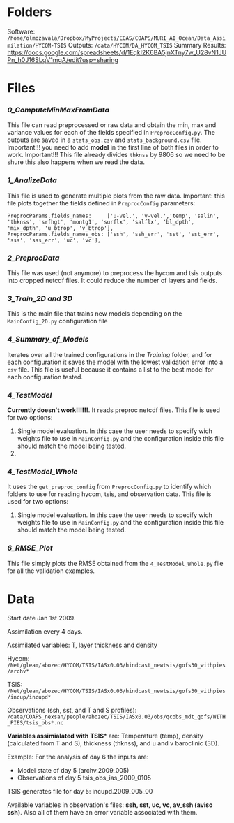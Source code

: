 Folders
===========

Software: `/home/olmozavala/Dropbox/MyProjects/EOAS/COAPS/MURI_AI_Ocean/Data_Assimilation/HYCOM-TSIS`
Outputs: `/data/HYCOM/DA_HYCOM_TSIS`
Summary Results:  https://docs.google.com/spreadsheets/d/1EqkI2K6BA5jnXTny7w_U28vN1JUPn_h0J16SLqV1mgA/edit?usp=sharing

Files
===========

### *0_ComputeMinMaxFromData*
This file can read preprocessed or raw data and obtain the min, max
and variance values for each of the fields specified in `PreprocConfig.py`.
The outputs are saved in a `stats_obs.csv` and `stats_background.csv` file. 
Important!!! you need to add **model** in the first line of both files in order to work. 
Important!!! This file already divides `thknss` by 9806 so we need to be shure this also happens when we read the data.

### *1_AnalizeData*
This file is used to generate multiple plots from the raw data.
Important: this file plots together the fields defined in `PreprocConfig` parameters:
````
PreprocParams.fields_names:     ['u-vel.', 'v-vel.','temp', 'salin', 'thknss', 'srfhgt', 'montg1', 'surflx', 'salflx', 'bl_dpth', 'mix_dpth', 'u_btrop', 'v_btrop'],
PreprocParams.fields_names_obs: ['ssh', 'ssh_err', 'sst', 'sst_err', 'sss', 'sss_err', 'uc', 'vc'],
````

### *2_PreprocData*
This file was used (not anymore) to preprocess the hycom and
tsis outputs into cropped netcdf files. It could reduce
the number of layers and fields. 

### *3_Train_2D and 3D*
This is the main file that trains new models depending on the
`MainConfig_2D.py` configuration file

### *4_Summary_of_Models*
Iterates over all the trained configurations in the *Training* folder,
and for each configuration it saves the model with the lowest
validation error into a `csv` file. This file is useful because it
contains a list to the best model for each configuration tested.

### *4_TestModel*
**Currently doesn't work!!!!!!**. It reads preproc netcdf files.
This file is used for two options:
1) Single model evaluation. In this case the user needs to specify wich
   weights file to use in `MainConfig.py` and the configuration inside
   this file should match the model being tested.
2)

### *4_TestModel_Whole*
It uses the `get_preproc_config` from `PreprocConfig.py` to identify
which folders to use for reading hycom, tsis, and observation data.
This file is used for two options:
1) Single model evaluation. In this case the user needs to specify wich
   weights file to use in `MainConfig.py` and the configuration inside
   this file should match the model being tested.

### *6_RMSE_Plot*
This file simply plots the RMSE obtained from the
`4_TestModel_Whole.py` file for all the validation examples. 
   
Data
===========

Start date Jan 1st 2009.

Assimilation every 4 days. 

Assimilated variables: T, layer thickness and density 

Hycom: `/Net/gleam/abozec/HYCOM/TSIS/IASx0.03/hindcast_newtsis/gofs30_withpies/archv*`

TSIS: `/Net/gleam/abozec/HYCOM/TSIS/IASx0.03/hindcast_newtsis/gofs30_withpies/incup/incupd*`

Observations (ssh, sst, and T and S profiles): `/data/COAPS_nexsan/people/abozec/TSIS/IASx0.03/obs/qcobs_mdt_gofs/WITH_PIES/tsis_obs*.nc`

**Variables assimialated with TSIS*** are: Temperature (temp), density (calculated from T and S), 
thickness (thknss), and u and v baroclinic (3D). 

Example: 
For the analysis of day 6 the inputs are:
* Model state of day 5  (archv.2009_005)
* Observations of day 5 tsis_obs_ias_2009_0105

TSIS generates file for day 5: incupd.2009_005_00

Available variables in observation's files: **ssh, sst, uc, vc, av_ssh (aviso ssh)**. Also all of them have
an error variable associated with them. 
